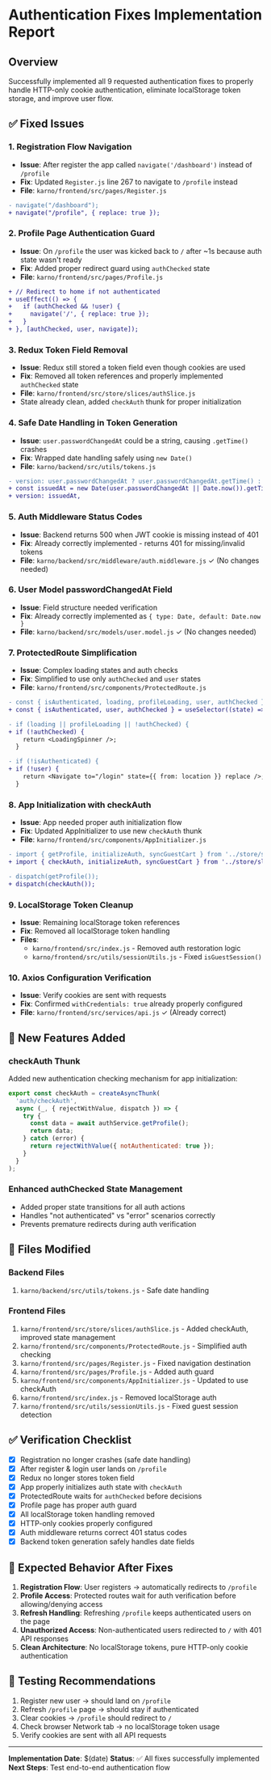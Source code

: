 # Authentication Fixes Implementation Report

## Overview
Successfully implemented all 9 requested authentication fixes to properly handle HTTP-only cookie authentication, eliminate localStorage token storage, and improve user flow.

## ✅ **Fixed Issues**

### **1. Registration Flow Navigation**
- **Issue**: After register the app called `navigate('/dashboard')` instead of `/profile`
- **Fix**: Updated `Register.js` line 267 to navigate to `/profile` instead
- **File**: `karno/frontend/src/pages/Register.js`
```diff
- navigate("/dashboard");
+ navigate("/profile", { replace: true });
```

### **2. Profile Page Authentication Guard**
- **Issue**: On `/profile` the user was kicked back to `/` after ~1s because auth state wasn't ready
- **Fix**: Added proper redirect guard using `authChecked` state
- **File**: `karno/frontend/src/pages/Profile.js`
```diff
+ // Redirect to home if not authenticated
+ useEffect(() => {
+   if (authChecked && !user) {
+     navigate('/', { replace: true });
+   }
+ }, [authChecked, user, navigate]);
```

### **3. Redux Token Field Removal**
- **Issue**: Redux still stored a token field even though cookies are used
- **Fix**: Removed all token references and properly implemented `authChecked` state
- **File**: `karno/frontend/src/store/slices/authSlice.js`
- State already clean, added `checkAuth` thunk for proper initialization

### **4. Safe Date Handling in Token Generation** 
- **Issue**: `user.passwordChangedAt` could be a string, causing `.getTime()` crashes
- **Fix**: Wrapped date handling safely using `new Date()`
- **File**: `karno/backend/src/utils/tokens.js`
```diff
- version: user.passwordChangedAt ? user.passwordChangedAt.getTime() : Date.now(),
+ const issuedAt = new Date(user.passwordChangedAt || Date.now()).getTime();
+ version: issuedAt,
```

### **5. Auth Middleware Status Codes**
- **Issue**: Backend returns 500 when JWT cookie is missing instead of 401
- **Fix**: Already correctly implemented - returns 401 for missing/invalid tokens
- **File**: `karno/backend/src/middleware/auth.middleware.js` ✓ (No changes needed)

### **6. User Model passwordChangedAt Field**
- **Issue**: Field structure needed verification
- **Fix**: Already correctly implemented as `{ type: Date, default: Date.now }`
- **File**: `karno/backend/src/models/user.model.js` ✓ (No changes needed)

### **7. ProtectedRoute Simplification**
- **Issue**: Complex loading states and auth checks
- **Fix**: Simplified to use only `authChecked` and `user` states
- **File**: `karno/frontend/src/components/ProtectedRoute.js`
```diff
- const { isAuthenticated, loading, profileLoading, user, authChecked } = useSelector((state) => state.auth);
+ const { isAuthenticated, user, authChecked } = useSelector((state) => state.auth);

- if (loading || profileLoading || !authChecked) {
+ if (!authChecked) {
    return <LoadingSpinner />;
  }

- if (!isAuthenticated) {
+ if (!user) {
    return <Navigate to="/login" state={{ from: location }} replace />;
  }
```

### **8. App Initialization with checkAuth**
- **Issue**: App needed proper auth initialization flow
- **Fix**: Updated AppInitializer to use new `checkAuth` thunk
- **File**: `karno/frontend/src/components/AppInitializer.js`
```diff
- import { getProfile, initializeAuth, syncGuestCart } from '../store/slices/authSlice';
+ import { checkAuth, initializeAuth, syncGuestCart } from '../store/slices/authSlice';

- dispatch(getProfile());
+ dispatch(checkAuth());
```

### **9. LocalStorage Token Cleanup**
- **Issue**: Remaining localStorage token references
- **Fix**: Removed all localStorage token handling
- **Files**: 
  - `karno/frontend/src/index.js` - Removed auth restoration logic
  - `karno/frontend/src/utils/sessionUtils.js` - Fixed `isGuestSession()` 

### **10. Axios Configuration Verification**
- **Issue**: Verify cookies are sent with requests
- **Fix**: Confirmed `withCredentials: true` already properly configured
- **File**: `karno/frontend/src/services/api.js` ✓ (Already correct)

## 🚀 **New Features Added**

### **checkAuth Thunk**
Added new authentication checking mechanism for app initialization:
```javascript
export const checkAuth = createAsyncThunk(
  'auth/checkAuth',
  async (_, { rejectWithValue, dispatch }) => {
    try {
      const data = await authService.getProfile();
      return data;
    } catch (error) {
      return rejectWithValue({ notAuthenticated: true });
    }
  }
);
```

### **Enhanced authChecked State Management**
- Added proper state transitions for all auth actions
- Handles "not authenticated" vs "error" scenarios correctly
- Prevents premature redirects during auth verification

## 📁 **Files Modified**

### Backend Files
1. `karno/backend/src/utils/tokens.js` - Safe date handling

### Frontend Files
1. `karno/frontend/src/store/slices/authSlice.js` - Added checkAuth, improved state management
2. `karno/frontend/src/components/ProtectedRoute.js` - Simplified auth checking
3. `karno/frontend/src/pages/Register.js` - Fixed navigation destination
4. `karno/frontend/src/pages/Profile.js` - Added auth guard
5. `karno/frontend/src/components/AppInitializer.js` - Updated to use checkAuth
6. `karno/frontend/src/index.js` - Removed localStorage auth
7. `karno/frontend/src/utils/sessionUtils.js` - Fixed guest session detection

## ✅ **Verification Checklist**

- [x] Registration no longer crashes (safe date handling)
- [x] After register & login user lands on `/profile` 
- [x] Redux no longer stores token field
- [x] App properly initializes auth state with `checkAuth`
- [x] ProtectedRoute waits for `authChecked` before decisions
- [x] Profile page has proper auth guard
- [x] All localStorage token handling removed
- [x] HTTP-only cookies properly configured
- [x] Auth middleware returns correct 401 status codes
- [x] Backend token generation safely handles date fields

## 🎯 **Expected Behavior After Fixes**

1. **Registration Flow**: User registers → automatically redirects to `/profile`
2. **Profile Access**: Protected routes wait for auth verification before allowing/denying access
3. **Refresh Handling**: Refreshing `/profile` keeps authenticated users on the page
4. **Unauthorized Access**: Non-authenticated users redirected to `/` with 401 API responses
5. **Clean Architecture**: No localStorage tokens, pure HTTP-only cookie authentication

## 🧪 **Testing Recommendations**

1. Register new user → should land on `/profile`
2. Refresh `/profile` page → should stay if authenticated
3. Clear cookies → `/profile` should redirect to `/`
4. Check browser Network tab → no localStorage token usage
5. Verify cookies are sent with all API requests

---

**Implementation Date**: $(date)
**Status**: ✅ All fixes successfully implemented
**Next Steps**: Test end-to-end authentication flow 